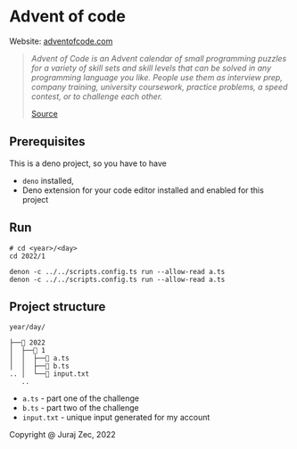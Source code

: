 # Advent of code

Website: [adventofcode.com](https://adventofcode.com/)

> *Advent of Code is an Advent calendar of small programming puzzles for a variety of skill sets and skill levels that can be solved in any programming language you like. People use them as interview prep, company training, university coursework, practice problems, a speed contest, or to challenge each other.*
> 
> [Source](https://adventofcode.com/about)

## Prerequisites
This is a deno project, so you have to have
- `deno` installed,
- Deno extension for your code editor installed and enabled for this project

## Run
```shell
# cd <year>/<day>
cd 2022/1

denon -c ../../scripts.config.ts run --allow-read a.ts
denon -c ../../scripts.config.ts run --allow-read a.ts
```

## Project structure

`year/day/`

```
├──📂 2022
│  ├──📂 1
│  │  ├──📄 a.ts
│  │  ├──📄 b.ts
.. │  └──📄 input.txt
   ..
```

- `a.ts` - part one of the challenge
- `b.ts` - part two of the challenge
- `input.txt` - unique input generated for my account

Copyright @ Juraj Zec, 2022
